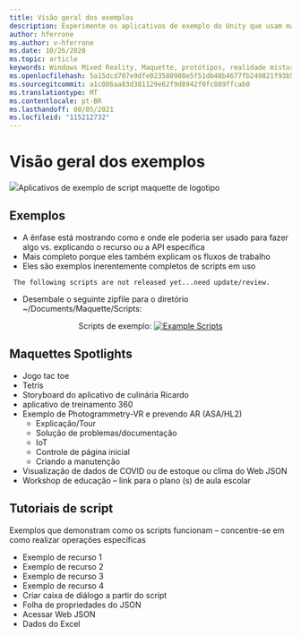 ```yaml
---
title: Visão geral dos exemplos
description: Experimente os aplicativos de exemplo do Unity que usam maquette.
author: hferrone
ms.author: v-hferrone
ms.date: 10/26/2020
ms.topic: article
keywords: Windows Mixed Reality, Maquette, protótipos, realidade misturada, realidade Virtual, VR, sr, comentários, Hub de comentários, bugs
ms.openlocfilehash: 5a15dcd707e9dfe023580908e5f51db48b4677fb249821f93b5fa5595fc69c96
ms.sourcegitcommit: a1c086aa83d381129e62f9d8942f0fc889ffcab0
ms.translationtype: MT
ms.contentlocale: pt-BR
ms.lasthandoff: 08/05/2021
ms.locfileid: "115212732"
---
```

# <a name="samples-overview"></a>Visão geral dos exemplos

<!-- TODO(Harrison): Need consolidated logo with text -->
![](../images/MaquetteIcon.png)Aplicativos de exemplo de script maquette de logotipo

<!-- TODO(Stefan): Do these examples exist or do they need to be created? -->
## <a name="examples"></a>Exemplos

* A ênfase está mostrando como e onde ele poderia ser usado para fazer algo vs. explicando o recurso ou a API específica
* Mais completo porque eles também explicam os fluxos de trabalho
* Eles são exemplos inerentemente completos de scripts em uso

<!-- TODO(Stefan): Have these scripts been released yet or still waiting on update/review? -->
` The following scripts are not released yet...need update/review.`
* Desembale o seguinte zipfile para o diretório ~/Documents/Maquette/Scripts: 

<p align="center">
Scripts de exemplo: <a href="files/ExampleScripts.zip" download="ExampleScripts.zip">
  <img src="images/jsicon.png" alt="Example Scripts">
</a>
</p>

## <a name="maquettes-spotlights"></a>Maquettes Spotlights

<!-- TODO(Stefan): Do these projects exist somewhere? -->
* Jogo tac toe
* Tetris
* Storyboard do aplicativo de culinária Ricardo
* aplicativo de treinamento 360
* Exemplo de Photogrammetry-VR e prevendo AR (ASA/HL2)
  * Explicação/Tour
  * Solução de problemas/documentação
  * IoT
  * Controle de página inicial
  * Criando a manutenção
* Visualização de dados de COVID ou de estoque ou clima do Web JSON
* Workshop de educação – link para o plano (s) de aula escolar

## <a name="scripting-tutorials"></a>Tutoriais de script

<!-- TODO(Harrison/Stefan): Need to break these out into their own docs and create content for them. -->
Exemplos que demonstram como os scripts funcionam – concentre-se em como realizar operações específicas
* Exemplo de recurso 1
* Exemplo de recurso 2
* Exemplo de recurso 3
* Exemplo de recurso 4
* Criar caixa de diálogo a partir do script
* Folha de propriedades do JSON
* Acessar Web JSON
* Dados do Excel